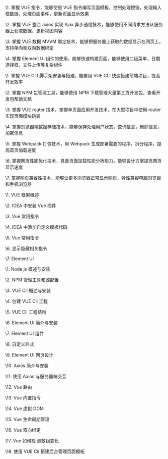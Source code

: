 \1. 掌握 VUE 指令，能够使用 VUE 指令编写页面模板，控制处理按钮，处理输入框数据，处理页面事件，更新页面显示效果

\2. 掌握 VUE 整合 axios 实现 Ajax 异步通信技术，能够使用不同请求方法从服务器上获取数据，更新视图内容

\3. 掌握 VUE 数据 MVVM 绑定技术，能够把服务器上获取的数据显示在网页上，支持单向和双向数据绑定

\4. 掌握 Element UI 组件的使用，能够快速构建页面，能够使用二级菜单，日期选择框，文件上传等复杂组件



\1. 掌握 VUE CLI 脚手架安装与搭建，能够用 VUE CLI 快速搭建前端项目，提高开发效率

\2. 掌握 NPM 包管理工具，能够使用 NPM 下载管理大量第三方开发包，查看开发包帮助文档

\3. 掌握 VUE router 技术，掌握单页面应用开发技术，在大型项目中使用 router 实现页面模块跳转

\4. 掌握浏览器端数据存储技术，能够保存处理用户状态，查询信息，删除信息，加密信息

\5. 掌握 Webpack 打包技术，用 Webpack 生成部署需要的程序，拆分程序，提高首页加载速度

\6. 掌握网页性能优化技术，具备页面加载性能分析能力，能够设计方案提高网页显示速度

\7. 掌握网页兼容性技术，能够让更多浏览器正常显示网页，弹性兼容电脑浏览器和手机浏览器



\1. VUE 框架概述

\2. IDEA 中安装 Vue 插件

\3. Vue 常用指令

\4. IDEA 中添加自定义模板代码

\5. Vue 常用指令

\6. 显示隐藏相关指令

\7. Element UI



\1. Node.js 概述与安装

\2. NPM 管理工具和源配置

\3. VUE Cli 概述与安装

\4. 创建 VUE Cli 工程

\5. VUE Cli 工程结构

\6. Element UI 简介与安装 

\7. Element UI 组件

\8. 自定义样式

\9. Element UI 网页设计

\10. Axios 简介与安装

\11. 使用 Axios 与服务器端交互

\12. Vue 路由

\13. Vue 内置指令

\14. Vue 虚拟 DOM

\15. Vue 生命周期管理

\16. Vue 双向绑定

\17. Vue 如何检 测数组变化

\18. 使用 VUE Cli 搭建后台管理页面模板